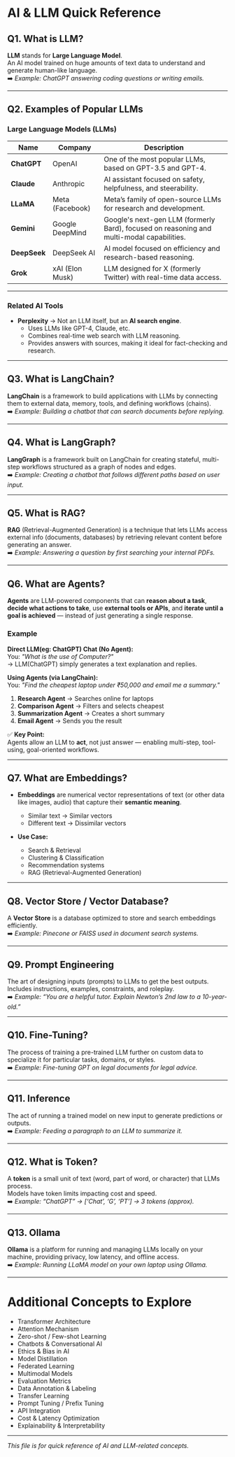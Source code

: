 # AI & LLM Quick Reference

## Q1. What is LLM?  
**LLM** stands for **Large Language Model**.  
An AI model trained on huge amounts of text data to understand and generate human-like language.  
➡️ *Example: ChatGPT answering coding questions or writing emails.*

---

## Q2. Examples of Popular LLMs

### Large Language Models (LLMs)

| Name        | Company      | Description |
|------------|-------------|-------------|
| **ChatGPT** | OpenAI | One of the most popular LLMs, based on GPT-3.5 and GPT-4. |
| **Claude** | Anthropic | AI assistant focused on safety, helpfulness, and steerability. |
| **LLaMA** | Meta (Facebook) | Meta’s family of open-source LLMs for research and development. |
| **Gemini** | Google DeepMind | Google's next-gen LLM (formerly Bard), focused on reasoning and multi-modal capabilities. |
| **DeepSeek** | DeepSeek AI | AI model focused on efficiency and research-based reasoning. |
| **Grok** | xAI (Elon Musk) | LLM designed for X (formerly Twitter) with real-time data access. |

---

### Related AI Tools

- **Perplexity** → Not an LLM itself, but an **AI search engine**.  
  - Uses LLMs like GPT-4, Claude, etc.  
  - Combines real-time web search with LLM reasoning.  
  - Provides answers with sources, making it ideal for fact-checking and research.

---

## Q3. What is LangChain?  
**LangChain** is a framework to build applications with LLMs by connecting them to external data, memory, tools, and defining workflows (chains).  
➡️ *Example: Building a chatbot that can search documents before replying.*

---

## Q4. What is LangGraph?  
**LangGraph** is a framework built on LangChain for creating stateful, multi-step workflows structured as a graph of nodes and edges.  
➡️ *Example: Creating a chatbot that follows different paths based on user input.*

---

## Q5. What is RAG?  
**RAG** (Retrieval-Augmented Generation) is a technique that lets LLMs access external info (documents, databases) by retrieving relevant content before generating an answer.  
➡️ *Example: Answering a question by first searching your internal PDFs.*

---

## Q6. What are Agents?   
**Agents** are LLM-powered components that can **reason about a task**, **decide what actions to take**, use **external tools or APIs**, and **iterate until a goal is achieved** — instead of just generating a single response.

### Example

**Direct LLM(eg: ChatGPT) Chat (No Agent):**  
You: *"What is the use of Computer?"*  
→ LLM(ChatGPT) simply generates a text explanation and replies.  

**Using Agents (via LangChain):**  
You: *"Find the cheapest laptop under ₹50,000 and email me a summary."*  
1. **Research Agent** → Searches online for laptops  
2. **Comparison Agent** → Filters and selects cheapest  
3. **Summarization Agent** → Creates a short summary  
4. **Email Agent** → Sends you the result  

✅ **Key Point:**  
Agents allow an LLM to **act**, not just answer — enabling multi-step, tool-using, goal-oriented workflows.

---

## Q7. What are Embeddings?  
- **Embeddings** are numerical vector representations of text (or other data like images, audio) that capture their **semantic meaning**.  
  - Similar text → Similar vectors  
  - Different text → Dissimilar vectors  

- **Use Case:**  
  - Search & Retrieval  
  - Clustering & Classification  
  - Recommendation systems  
  - RAG (Retrieval-Augmented Generation)

---

## Q8. Vector Store / Vector Database?  
A **Vector Store** is a database optimized to store and search embeddings efficiently.  
➡️ *Example: Pinecone or FAISS used in document search systems.*

---

## Q9. Prompt Engineering  
The art of designing inputs (prompts) to LLMs to get the best outputs.  
Includes instructions, examples, constraints, and roleplay.  
➡️ *Example: “You are a helpful tutor. Explain Newton’s 2nd law to a 10-year-old.”*

---

## Q10. Fine-Tuning?  
The process of training a pre-trained LLM further on custom data to specialize it for particular tasks, domains, or styles.  
➡️ *Example: Fine-tuning GPT on legal documents for legal advice.*

---

## Q11. Inference  
The act of running a trained model on new input to generate predictions or outputs.  
➡️ *Example: Feeding a paragraph to an LLM to summarize it.*

---

## Q12. What is Token?  
A **token** is a small unit of text (word, part of word, or character) that LLMs process.  
Models have token limits impacting cost and speed.  
➡️ *Example: “ChatGPT” → [‘Chat’, ‘G’, ‘PT’] → 3 tokens (approx).*

---

## Q13. Ollama  
**Ollama** is a platform for running and managing LLMs locally on your machine, providing privacy, low latency, and offline access.  
➡️ *Example: Running LLaMA model on your own laptop using Ollama.*

---

# Additional Concepts to Explore  
- Transformer Architecture  
- Attention Mechanism  
- Zero-shot / Few-shot Learning  
- Chatbots & Conversational AI  
- Ethics & Bias in AI  
- Model Distillation  
- Federated Learning  
- Multimodal Models  
- Evaluation Metrics  
- Data Annotation & Labeling  
- Transfer Learning  
- Prompt Tuning / Prefix Tuning  
- API Integration  
- Cost & Latency Optimization  
- Explainability & Interpretability  

---

*This file is for quick reference of AI and LLM-related concepts.*
